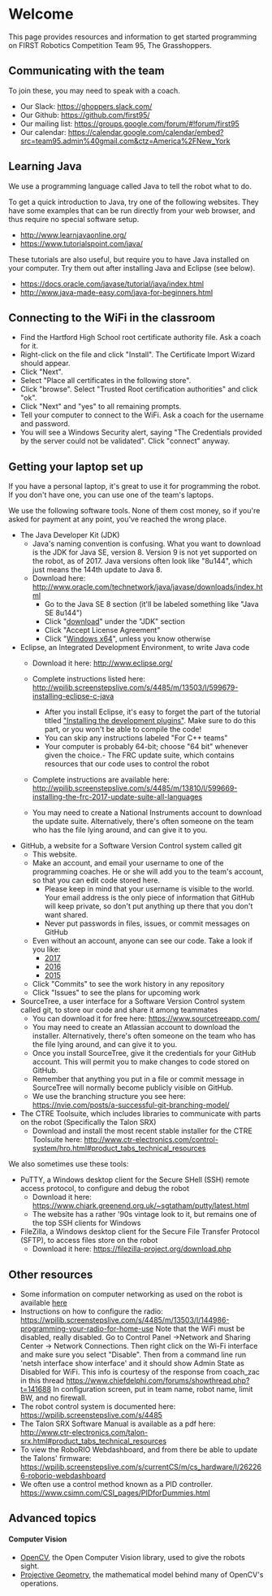 # Welcome
This page provides resources and information to get started programming on FIRST Robotics Competition Team 95, The Grasshoppers.

## Communicating with the team

To join these, you may need to speak with a coach.

- Our Slack: https://ghoppers.slack.com/
- Our Github: https://github.com/first95/
- Our mailing list: https://groups.google.com/forum/#!forum/first95
- Our calendar: https://calendar.google.com/calendar/embed?src=team95.admin%40gmail.com&ctz=America%2FNew_York

## Learning Java

We use a programming language called Java to tell the robot what to do.  

To get a quick introduction to Java, try one of the following websites.  They have some examples that can be run directly from your web browser, and thus require no special software setup.
- http://www.learnjavaonline.org/ 
- https://www.tutorialspoint.com/java/ 

These tutorials are also useful, but require you to have Java installed on your computer.  Try them out after installing Java and Eclipse (see below).
- https://docs.oracle.com/javase/tutorial/java/index.html
- http://www.java-made-easy.com/java-for-beginners.html

## Connecting to the WiFi in the classroom

- Find the Hartford High School root certificate authority file.  Ask a coach for it.
- Right-click on the file and click "Install".  The Certificate Import Wizard should appear.
- Click "Next".
- Select "Place all certificates in the following store".
- Click "browse".  Select "Trusted Root certification authorities" and click "ok".
- Click "Next" and "yes" to all remaining prompts.
- Tell your computer to connect to the WiFi.  Ask a coach for the username and password.
- You will see a Windows Security alert, saying "The Credentials provided by the server could not be validated".  Click "connect" anyway.

## Getting your laptop set up

If you have a personal laptop, it's great to use it for programming the robot.  If you don't have one, you can use one of the team's laptops.

We use the following software tools.  None of them cost money, so if you're asked for payment at any point, you've reached the wrong place.

- The Java Developer Kit (JDK)
	- Java's naming convention is confusing.  What you want to download is the JDK for Java SE, version 8.  Version 9 is not yet supported on the robot, as of 2017.  Java versions often look like "8u144", which just means the 144th update to Java 8.
	- Download here: http://www.oracle.com/technetwork/java/javase/downloads/index.html
		- Go to the Java SE 8 section (it'll be labeled something like "Java SE 8u144")
		- Click "[download](http://www.oracle.com/technetwork/java/javase/downloads/jdk8-downloads-2133151.html)" under the "JDK" section
		- Click "Accept License Agreement"
		- Click "[Windows x64](http://download.oracle.com/otn-pub/java/jdk/8u144-b01/090f390dda5b47b9b721c7dfaa008135/jdk-8u144-windows-x64.exe)", unless you know otherwise
- Eclipse, an Integrated Development Environment, to write Java code
	- Download it here: http://www.eclipse.org/
	- Complete instructions listed here: http://wpilib.screenstepslive.com/s/4485/m/13503/l/599679-installing-eclipse-c-java
		- After you install Eclipse, it's easy to forget the part of the tutorial titled ["Installing the development plugins"](http://wpilib.screenstepslive.com/s/4485/m/13503/l/599679-installing-eclipse-c-java#Installing-the-development-plugins---Option-1:-Onl).  Make sure to do this part, or you won't be able to compile the code!
		- You can skip any instructions labeled "For C++ teams"
		- Your computer is probably 64-bit; choose "64 bit" whenever given the choice.- The FRC update suite, which contains resources that our code uses to control the robot
	- Complete instructions are available here: http://wpilib.screenstepslive.com/s/4485/m/13810/l/599669-installing-the-frc-2017-update-suite-all-languages 

	- You may need to create a National Instruments account to download the update suite.  Alternatively, there's often someone on the team who has the file lying around, and can give it to you.
- GitHub, a website for a Software Version Control system called git
	- This website.
	- Make an account, and email your username to one of the programming coaches.  He or she will add you to the team's account, so that you can edit code stored here.
		- Please keep in mind that your username is visible to the world.  Your email address is the only piece of information that GitHub will keep private, so don't put anything up there that you don't want shared.
		- Never put passwords in files, issues, or commit messages on GitHub
	- Even without an account, anyone can see our code.  Take a look if you like:
		- [2017](https://github.com/first95/FRC2017/)
		- [2016](https://github.com/first95/FRC2016/)
		- [2015](https://github.com/first95/LadyAda/)
    - Click "Commits" to see the work history in any repository
    - Click "Issues" to see the plans for upcoming work
- SourceTree, a user interface for a Software Version Control system called git, to store our code and share it among teammates
	- You can download it for free here: https://www.sourcetreeapp.com/
	- You may need to create an Atlassian account to download the installer.  Alternatively, there's often someone on the team who has the file lying around, and can give it to you.
	- Once you install SourceTree, give it the credentials for your GitHub account.  This will permit you to make changes to code stored on GitHub.
	- Remember that anything you put in a file or commit message in SourceTree will normally become publicly visible on GitHub.
	- We use the branching structure you see here: https://nvie.com/posts/a-successful-git-branching-model/
- The CTRE Toolsuite, which includes libraries to communicate with parts on the robot (Specifically the Talon SRX)
	- Download and install the most recent stable installer for the CTRE Toolsuite here: http://www.ctr-electronics.com/control-system/hro.html#product_tabs_technical_resources 

We also sometimes use these tools:

- PuTTY, a Windows desktop client for the Secure SHell (SSH) remote access protocol, to configure and debug the robot
	- Download it here: https://www.chiark.greenend.org.uk/~sgtatham/putty/latest.html
	- The website has a rather '90s vintage look to it, but remains one of the top SSH clients for Windows
- FileZilla, a Windows desktop client for the Secure File Transfer Protocol (SFTP), to access files store on the robot
	- Download it here: https://filezilla-project.org/download.php

## Other resources
- Some information on computer networking as used on the robot is available [here](Networking.md)
- Instructions on how to configure the radio: https://wpilib.screenstepslive.com/s/4485/m/13503/l/144986-programming-your-radio-for-home-use Note that the WiFi must be disabled, really disabled.  Go to Control Panel ->Network and Sharing Center -> Network Connections. Then right click on the Wi-Fi interface and make sure you select "Disable".  Then from a command line run 'netsh interface show interface' and it should show Admin State as Disabled for WiFi.  This info is courtesy of the response from coach_zac in this thread https://www.chiefdelphi.com/forums/showthread.php?t=141688  In configuration screen, put in team name, robot name, limit BW, and no firewall.
- The robot control system is documented here: https://wpilib.screenstepslive.com/s/4485
- The Talon SRX Software Manual is available as a pdf here: http://www.ctr-electronics.com/talon-srx.html#product_tabs_technical_resources
- To view the RoboRIO Webdashboard, and from there be able to update the Talons' firmware: https://wpilib.screenstepslive.com/s/currentCS/m/cs_hardware/l/262266-roborio-webdashboard
- We often use a control method known as a PID controller.  https://www.csimn.com/CSI_pages/PIDforDummies.html

## Advanced topics

#### Computer Vision
- [OpenCV](http://docs.opencv.org/2.4/modules/refman.html), the Open Computer Vision library, used to give the robots sight.
- [Projective Geometry](http://robotics.stanford.edu/~birch/projective/projective.html), the mathematical model behind many of OpenCV's operations.
